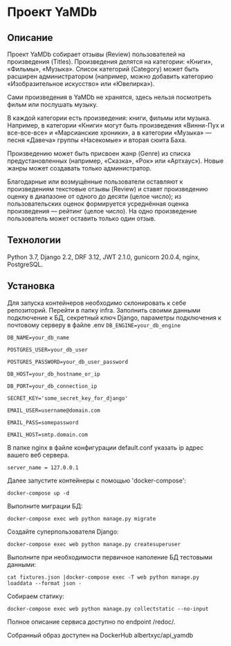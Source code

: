 # Проект YaMDb
## Описание
Проект YaMDb собирает отзывы (Review) пользователей на произведения (Titles). Произведения делятся на категории: «Книги», «Фильмы», «Музыка». Список категорий (Category) может быть расширен администратором (например, можно добавить категорию «Изобразительное искусство» или «Ювелирка»).

Сами произведения в YaMDb не хранятся, здесь нельзя посмотреть фильм или послушать музыку.

В каждой категории есть произведения: книги, фильмы или музыка. Например, в категории «Книги» могут быть произведения «Винни-Пух и все-все-все» и «Марсианские хроники», а в категории «Музыка» — песня «Давеча» группы «Насекомые» и вторая сюита Баха.

Произведению может быть присвоен жанр (Genre) из списка предустановленных (например, «Сказка», «Рок» или «Артхаус»). Новые жанры может создавать только администратор.

Благодарные или возмущённые пользователи оставляют к произведениям текстовые отзывы (Review) и ставят произведению оценку в диапазоне от одного до десяти (целое число); из пользовательских оценок формируется усреднённая оценка произведения — рейтинг (целое число). На одно произведение пользователь может оставить только один отзыв.

## Технологии
Python 3.7, Django 2.2, DRF 3.12, JWT 2.1.0, gunicorn 20.0.4, nginx, PostgreSQL.

## Установка
Для запуска контейнеров необходимо склонировать к себе репозиторий.
Перейти в папку infra.
Заполнить своими данными подключение к БД, секретный ключ Django, параметры подключения к почтовому серверу в файле .env
`DB_ENGINE=your_db_engine`

`DB_NAME=your_db_name`

`POSTGRES_USER=your_db_user`

`POSTGRES_PASSWORD=your_db_user_password`

`DB_HOST=your_db_hostname_or_ip`

`DB_PORT=your_db_connection_ip`

`SECRET_KEY='some_secret_key_for_django'`

`EMAIL_USER=username@domain.com`

`EMAIL_PASS=somepassword`

`EMAIL_HOST=smtp.domain.com`

В папке nginx в файле конфигурации default.conf указать ip адрес вашего веб сервера.

`server_name = 127.0.0.1`

Далее запустите контейнеры с помощью 'docker-compose':

`docker-compose up -d`

Выполните миграции БД:

`docker-compose exec web python manage.py migrate`

Создайте суперпользователя Django:

`docker-compose exec web python manage.py createsuperuser`

Выполните при необходимости первичное наполение БД тестовыми данными:

`cat fixtures.json |docker-compose exec -T web python manage.py loaddata --format json -`

Собираем статику:

`docker-compose exec web python manage.py collectstatic --no-input `

Полное описание сервиса доступно по endpoint /redoc/.

Собранный образ доступен на DockerHub albertxyc/api_yamdb
